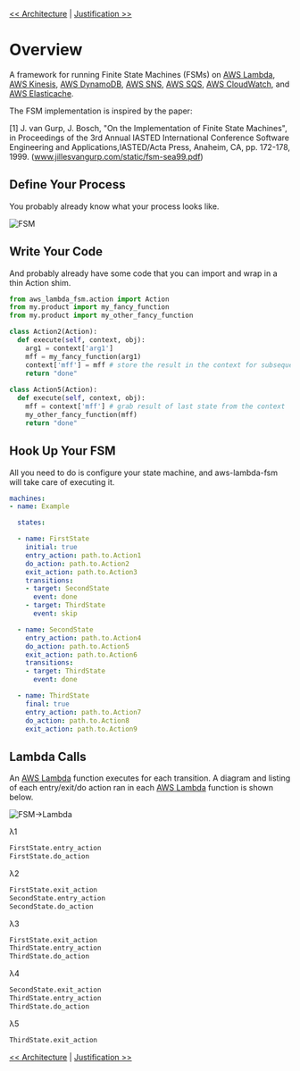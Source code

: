 <!--
Copyright 2016-2020 Workiva Inc.

Licensed under the Apache License, Version 2.0 (the "License");
you may not use this file except in compliance with the License.
You may obtain a copy of the License at

    http://www.apache.org/licenses/LICENSE-2.0

Unless required by applicable law or agreed to in writing, software
distributed under the License is distributed on an "AS IS" BASIS,
WITHOUT WARRANTIES OR CONDITIONS OF ANY KIND, either express or implied.
See the License for the specific language governing permissions and
limitations under the License.
-->

[<< Architecture](ARCHITECTURE.md) | [Justification >>](JUSTIFICATION.md)

# Overview

A framework for running Finite State Machines (FSMs) on 
[AWS Lambda](https://aws.amazon.com/lambda/),
[AWS Kinesis](https://aws.amazon.com/kinesis/), 
[AWS DynamoDB](https://aws.amazon.com/dynamodb/),
[AWS SNS](https://aws.amazon.com/sns/),
[AWS SQS](https://aws.amazon.com/sqs/),
[AWS CloudWatch](https://aws.amazon.com/cloudwatch/), 
and [AWS Elasticache](https://aws.amazon.com/elasticache/). 

The FSM implementation is inspired by the paper:

[1] J. van Gurp, J. Bosch, "On the Implementation of Finite State Machines", in Proceedings of the 3rd Annual IASTED
    International Conference Software Engineering and Applications,IASTED/Acta Press, Anaheim, CA, pp. 172-178, 1999.
    (www.jillesvangurp.com/static/fsm-sea99.pdf)

## Define Your Process

You probably already know what your process looks like.

![FSM](https://chart.googleapis.com/chart?cht=gv&chl=digraph+G+%7B%0Alabel%3D%22overview%22%0Alabelloc%3D%22t%22%0A%22__start__%22+%5Blabel%3D%22start%22%2Cshape%3Dcircle%2Cstyle%3Dfilled%2Cfillcolor%3Dblack%2Cfontcolor%3Dwhite%2Cfontsize%3D9%5D%3B%0A%22__end__%22+%5Blabel%3D%22end%22%2Cshape%3Ddoublecircle%2Cstyle%3Dfilled%2Cfillcolor%3Dblack%2Cfontcolor%3Dwhite%2Cfontsize%3D9%5D%3B%0A%22FirstState%22+%5Bshape%3DMrecord%2Clabel%3D%22%7BFirstState%7Centry%2F+Action1%5Cldo%2F+Action2%5Clexit%2F+Action3%7D%22%5D%3B%0A%22__start__%22+-%3E+%22FirstState%22%0A%22FirstState%22+-%3E+%22SecondState%22+%5Blabel%3D%22done%22%5D%3B%0A%22FirstState%22+-%3E+%22ThirdState%22+%5Blabel%3D%22skip%22%5D%3B%0A%22SecondState%22+%5Bshape%3DMrecord%2Clabel%3D%22%7BSecondState%7Centry%2F+Action4%5Cldo%2F+Action5%5Clexit%2F+Action6%7D%22%5D%3B%0A%22SecondState%22+-%3E+%22ThirdState%22+%5Blabel%3D%22done%22%5D%3B%0A%22ThirdState%22+%5Bshape%3DMrecord%2Clabel%3D%22%7BThirdState%7Centry%2F+Action7%5Cldo%2F+Action8%5Clexit%2F+Action9%7D%22%5D%3B%0A%22ThirdState%22+-%3E+%22__end__%22%0A%7D)

## Write Your Code

And probably already have some code that you can import and wrap in a thin Action shim.

```python
from aws_lambda_fsm.action import Action
from my.product import my_fancy_function
from my.product import my_other_fancy_function

class Action2(Action):
  def execute(self, context, obj):
    arg1 = context['arg1']
    mff = my_fancy_function(arg1)
    context['mff'] = mff # store the result in the context for subsequent states
    return "done"
    
class Action5(Action):
  def execute(self, context, obj):
    mff = context['mff'] # grab result of last state from the context
    my_other_fancy_function(mff)
    return "done"
```

## Hook Up Your FSM

All you need to do is configure your state machine, and aws-lambda-fsm will take care of executing it.

```yaml
machines:
- name: Example

  states:

  - name: FirstState
    initial: true
    entry_action: path.to.Action1
    do_action: path.to.Action2
    exit_action: path.to.Action3
    transitions:
    - target: SecondState
      event: done
    - target: ThirdState
      event: skip

  - name: SecondState
    entry_action: path.to.Action4
    do_action: path.to.Action5
    exit_action: path.to.Action6
    transitions:
    - target: ThirdState
      event: done

  - name: ThirdState
    final: true
    entry_action: path.to.Action7
    do_action: path.to.Action8
    exit_action: path.to.Action9
```
        
## Lambda Calls

An [AWS Lambda](https://aws.amazon.com/lambda/) function executes for each transition. A diagram and listing of each 
entry/exit/do action ran in each [AWS Lambda](https://aws.amazon.com/lambda/) function is shown below.

![FSM->Lambda](https://chart.googleapis.com/chart?cht=gv&chl=digraph+G+%7B%0Alabel%3D%22overview%22%0Alabelloc%3D%22t%22%0A%22__start__%22+%5Blabel%3D%22start%22%2Cshape%3Dcircle%2Cstyle%3Dfilled%2Cfillcolor%3Dblack%2Cfontcolor%3Dwhite%2Cfontsize%3D9%5D%3B%0A%22FirstState%22+%5Bshape%3DMrecord%2Clabel%3D%22%7BFirstState%7Centry%2F+Action1%5Cldo%2F+Action2%5Clexit%2F+Action3%7D%22%5D%3B%0A%22__start__%22+-%3E+%22FirstState%22+%5Blabel%3D%22%28%CE%BB1%29+%22%5D%0A%22FirstState%22+-%3E+%22SecondState%22+%5Blabel%3D%22%28%CE%BB2%29+done%22%5D%3B%0A%22FirstState%22+-%3E+%22ThirdState%22+%5Blabel%3D%22%28%CE%BB3%29+skip%22%5D%3B%0A%22SecondState%22+%5Bshape%3DMrecord%2Clabel%3D%22%7BSecondState%7Centry%2F+Action4%5Cldo%2F+Action5%5Clexit%2F+Action6%7D%22%5D%3B%0A%22SecondState%22+-%3E+%22ThirdState%22+%5Blabel%3D%22%28%CE%BB4%29+done%22%5D%3B%0A%22ThirdState%22+%5Bshape%3DMrecord%2Clabel%3D%22%7BThirdState%7Centry%2F+Action7%5Cldo%2F+Action8%5Clexit%2F+Action9%7D%22%5D%3B%0A%22ThirdState%22+-%3E+%22__end__%22+%5Blabel%3D%22%28%CE%BB5%29+%22%5D%0A%22__end__%22+%5Blabel%3D%22end%22%2Cshape%3Ddoublecircle%2Cstyle%3Dfilled%2Cfillcolor%3Dblack%2Cfontcolor%3Dwhite%2Cfontsize%3D9%5D%3B%0A%7D)

λ1

```python
FirstState.entry_action
FirstState.do_action
```
 
λ2

```python
FirstState.exit_action
SecondState.entry_action 
SecondState.do_action
```
    
λ3

```python
FirstState.exit_action
ThirdState.entry_action 
ThirdState.do_action
```
  
λ4

```python
SecondState.exit_action
ThirdState.entry_action 
ThirdState.do_action
```
 
λ5

```python
ThirdState.exit_action
```
 
[<< Architecture](ARCHITECTURE.md) | [Justification >>](JUSTIFICATION.md)
